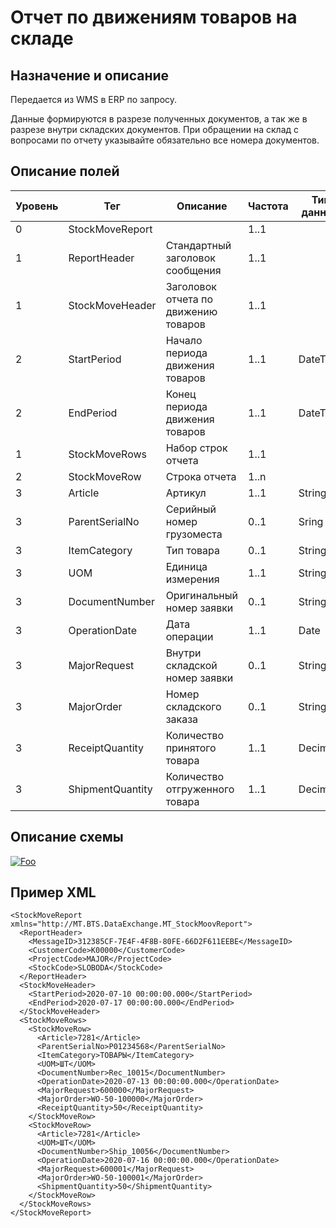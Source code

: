 # Отчет по движениям товаров на складе

## Назначение и описание
Передается из WMS в ERP по запросу.

Данные формируются в разрезе полученных документов, а так же в разрезе внутри складских документов. При обращении на склад с вопросами по отчету указывайте обязательно все номера документов.

## Описание полей
| Уровень | Тег              | Описание                             | Частота | Тип данных | Размер поля | Комментарий              
| ------- | ---------------- | ------------------------------------ | ------- | ---------- | ----------- | -------------------------
| 0       | StockMoveReport  |                                | 1..1          |            |             |
| 1       | ReportHeader     | Стандартный заголовок сообщения      | 1..1    |            |             | Общая структура сообщения
| 1       | StockMoveHeader  | Заголовок отчета по движению товаров | 1..1    |            |             |                          
| 2       | StartPeriod      | Начало периода движения товаров      | 1..1    | DateTime   |             |
| 2       | EndPeriod        | Конец периода движения товаров       | 1..1    | DateTime   |             |
| 1       | StockMoveRows    | Набор строк отчета                   | 1..1    |            |             |                          
| 2       | StockMoveRow     | Строка отчета                        | 1..n    |            |             |                          
| 3       | Article          | Артикул                              | 1..1    | String     | 100         |                          
| 3       | ParentSerialNo   | Серийный номер грузоместа            | 0..1    | Sring      | 20          |                          
| 3       | ItemCategory     | Тип товара                           | 0..1    | String     | 10          |                          
| 3       | UOM              | Единица измерения                    | 1..1    | String     | 10          |                          
| 3       | DocumentNumber   | Оригинальный номер заявки            | 0..1    | String     | 50          |                          
| 3       | OperationDate    | Дата операции                        | 1..1    | Date       |             |                          
| 3       | MajorRequest     | Внутри складской номер заявки        | 0..1    | String     | 20          |                          
| 3       | MajorOrder       | Номер складского заказа              | 0..1    | String     | 20          |                          
| 3       | ReceiptQuantity  | Количество принятого товара          | 1..1    | Decimal    |             |                          
| 3       | ShipmentQuantity | Количество отгруженного товара       | 1..1    | Decimal    |             |                          

## Описание схемы
<a href="/XSD/MT_StockMoveReport.xsd" rel="XSD">![Foo](https://user-images.githubusercontent.com/22858622/134012526-73d1b128-a2cd-4d14-8a13-10f81a57c04f.png)</a>

## Пример XML
```
<StockMoveReport xmlns="http://MT.BTS.DataExchange.MT_StockMoovReport">
  <ReportHeader>
    <MessageID>312385CF-7E4F-4F8B-80FE-66D2F611EEBE</MessageID>
    <CustomerCode>К00000</CustomerCode>
    <ProjectCode>MAJOR</ProjectCode>
    <StockCode>SLOBODA</StockCode>
  </ReportHeader>
  <StockMoveHeader>
    <StartPeriod>2020-07-10 00:00:00.000</StartPeriod>
    <EndPeriod>2020-07-17 00:00:00.000</EndPeriod>
  </StockMoveHeader>
  <StockMoveRows>
    <StockMoveRow>
      <Article>7281</Article>
      <ParentSerialNo>P01234568</ParentSerialNo>
      <ItemCategory>ТОВАРЫ</ItemCategory>
      <UOM>ШТ</UOM>
      <DocumentNumber>Rec_10015</DocumentNumber>
      <OperationDate>2020-07-13 00:00:00.000</OperationDate>
      <MajorRequest>600000</MajorRequest>
      <MajorOrder>WO-50-100000</MajorOrder>
      <ReceiptQuantity>50</ReceiptQuantity>
    </StockMoveRow>
    <StockMoveRow>
      <Article>7281</Article>
      <UOM>ШТ</UOM>
      <DocumentNumber>Ship_10056</DocumentNumber>
      <OperationDate>2020-07-16 00:00:00.000</OperationDate>
      <MajorRequest>600001</MajorRequest>
      <MajorOrder>WO-50-100001</MajorOrder>
      <ShipmentQuantity>50</ShipmentQuantity>
    </StockMoveRow>
  </StockMoveRows>
</StockMoveReport>
```
